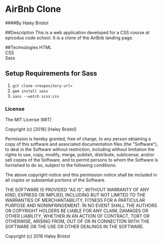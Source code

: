 # AirBnb Clone

####By Haley Bristol

##Description
This is a web application developed for a CSS course at epicodus code school. It is a clone of the AirBnb landing page.

##Technologies
HTML<br>
CSS<br>
Sass

## Setup Requirements for Sass

1. `git clone <respository-url>`
2. `gem install sass`
3. `sass --watch scss:css`


### License

The MIT License (MIT)

Copyright (c) [2016] [Haley Bristol]

Permission is hereby granted, free of charge, to any person obtaining a copy of this software and associated documentation files (the "Software"), to deal in the Software without restriction, including without limitation the rights to use, copy, modify, merge, publish, distribute, sublicense, and/or sell copies of the Software, and to permit persons to whom the Software is furnished to do so, subject to the following conditions:

The above copyright notice and this permission notice shall be included in all copies or substantial portions of the Software.

THE SOFTWARE IS PROVIDED "AS IS", WITHOUT WARRANTY OF ANY KIND, EXPRESS OR IMPLIED, INCLUDING BUT NOT LIMITED TO THE WARRANTIES OF MERCHANTABILITY, FITNESS FOR A PARTICULAR PURPOSE AND NONINFRINGEMENT. IN NO EVENT SHALL THE AUTHORS OR COPYRIGHT HOLDERS BE LIABLE FOR ANY CLAIM, DAMAGES OR OTHER LIABILITY, WHETHER IN AN ACTION OF CONTRACT, TORT OR OTHERWISE, ARISING FROM, OUT OF OR IN CONNECTION WITH THE SOFTWARE OR THE USE OR OTHER DEALINGS IN THE SOFTWARE.

Copyright (c) 2016 Haley Bristol
